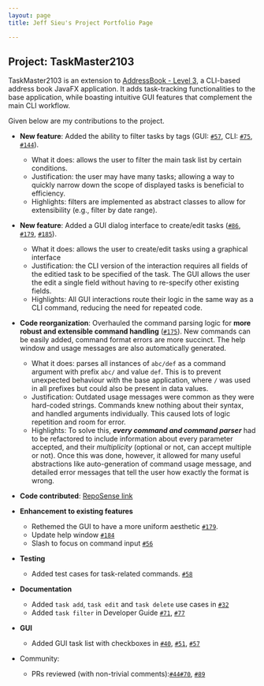 ```yaml
---
layout: page
title: Jeff Sieu's Project Portfolio Page

---
```

## Project: TaskMaster2103

TaskMaster2103 is an extension to [AddressBook - Level 3](https://se-education.org/addressbook-level3/), a CLI-based address book JavaFX application.
It adds task-tracking functionalities to the base application, while boasting intuitive GUI features that complement the main CLI workflow.

Given below are my contributions to the project.

- **New feature**: Added the ability to filter tasks by tags (GUI: [`#57`](https://github.com/AY2122S1-CS2103-F09-2/tp/pull/57), CLI: [`#75`](https://github.com/AY2122S1-CS2103-F09-2/tp/pull/75), [`#144`](https://github.com/AY2122S1-CS2103-F09-2/tp/pull/144)).
  - What it does: allows the user to filter the main task list by certain conditions.
  - Justification: the user may have many tasks; allowing a way to quickly narrow down the scope of displayed tasks is beneficial to efficiency.
  - Highlights: filters are implemented as abstract classes to allow for extensibility (e.g., filter by date range).
- **New feature**: Added a GUI dialog interface to create/edit tasks ([`#86`](https://github.com/AY2122S1-CS2103-F09-2/tp/pull/86), [`#179`](https://github.com/AY2122S1-CS2103-F09-2/tp/pull/179), [`#185`](https://github.com/AY2122S1-CS2103-F09-2/tp/pull/185)).
  - What it does: allows the user to create/edit tasks using a graphical interface
  - Justification: the CLI version of the interaction requires all fields of the editied task to be specified of the task. The GUI allows the user the edit a single field without having to re-specify other existing fields.
  - Highlights: All GUI interactions route their logic in the same way as a CLI command, reducing the need for repeated code.
- **Code reorganization**: Overhauled the command parsing logic for **more robust and extensible command handling** ([`#175`](https://github.com/AY2122S1-CS2103-F09-2/tp/pull/175)). New commands can be easily added, command format errors are more succinct. The help window and usage messages are also automatically generated.
  - What it does: parses all instances of `abc/def` as a command argument with prefix `abc/` and value `def`.
  This is to prevent unexpected behaviour with the base application, where `/` was used in all prefixes but could also be present in data values.
  - Justification: Outdated usage messages were common as they were hard-coded strings. Commands knew nothing about their syntax, and handled arguments individually. This caused lots of logic repetition and room for error.
  - Highlights: To solve this, ***every command and command parser*** had to be refactored to include information about every parameter accepted, and their *multiplicity* (optional or not, can accept multiple or not). Once this was done, however, it allowed for many useful abstractions like auto-generation of command usage message, and detailed error messages that tell the user how exactly the format is wrong.
- **Code contributed**: [RepoSense link](https://nus-cs2103-ay2122s1.github.io/tp-dashboard/?search=&sort=groupTitle&sortWithin=title&timeframe=commit&mergegroup=&groupSelect=groupByRepos&breakdown=true&checkedFileTypes=docs~functional-code~test-code~other&since=2021-09-17&tabOpen=true&tabType=authorship&tabAuthor=jeffsieu&tabRepo=AY2122S1-CS2103-F09-2%2Ftp%5Bmaster%5D&authorshipIsMergeGroup=false&authorshipFileTypes=docs~functional-code~test-code~other&authorshipIsBinaryFileTypeChecked=false)
- **Enhancement to existing features**
  - Rethemed the GUI to have a more uniform aesthetic [`#179`](https://github.com/AY2122S1-CS2103-F09-2/tp/pull/179).
  - Update help window [`#184`](https://github.com/AY2122S1-CS2103-F09-2/tp/pull/184)
  - Slash to focus on command input [`#56`](https://github.com/AY2122S1-CS2103-F09-2/tp/pull/56)

- **Testing**
  - Added test cases for task-related commands. [`#58`](https://github.com/AY2122S1-CS2103-F09-2/tp/pull/58)

- **Documentation**
  - Added `task add`, `task edit` and `task delete` use cases in [`#32`](https://github.com/AY2122S1-CS2103-F09-2/tp/pull/32)
  - Added `task filter` in Developer Guide [`#71`](https://github.com/AY2122S1-CS2103-F09-2/tp/pull/71), [`#77`](https://github.com/AY2122S1-CS2103-F09-2/tp/pull/77)

- **GUI**
  - Added GUI task list with checkboxes in [`#40`](https://github.com/AY2122S1-CS2103-F09-2/tp/pull/40), [`#51`](https://github.com/AY2122S1-CS2103-F09-2/tp/pull/51), [`#57`](https://github.com/AY2122S1-CS2103-F09-2/tp/pull/57)
- Community:
  - PRs reviewed (with non-trivial comments):[`#44`](https://github.com/AY2122S1-CS2103-F09-2/tp/pull/44)[`#70`](https://github.com/AY2122S1-CS2103-F09-2/tp/pull/70), [`#89`](https://github.com/AY2122S1-CS2103-F09-2/tp/pull/89)
